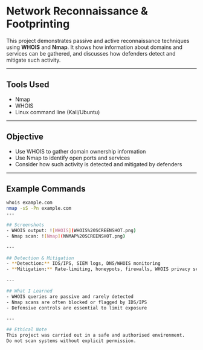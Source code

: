 # Network Reconnaissance & Footprinting

This project demonstrates passive and active reconnaissance techniques using **WHOIS** and **Nmap**. It shows how information about domains and services can be gathered, and discusses how defenders detect and mitigate such activity.

---

## Tools Used
- Nmap
- WHOIS
- Linux command line (Kali/Ubuntu)

---

## Objective
- Use WHOIS to gather domain ownership information  
- Use Nmap to identify open ports and services  
- Consider how such activity is detected and mitigated by defenders  

---

## Example Commands
```bash
whois example.com
nmap -sS -Pn example.com
---

## Screenshots
- WHOIS output: ![WHOIS](WHOIS%20SCREENSHOT.png)  
- Nmap scan: ![Nmap](NNMAP%20SCREENSHOT.png)  

---

## Detection & Mitigation
- **Detection:** IDS/IPS, SIEM logs, DNS/WHOIS monitoring  
- **Mitigation:** Rate-limiting, honeypots, firewalls, WHOIS privacy services  

---

## What I Learned
- WHOIS queries are passive and rarely detected  
- Nmap scans are often blocked or flagged by IDS/IPS  
- Defensive controls are essential to limit exposure  

---

## Ethical Note
This project was carried out in a safe and authorised environment.  
Do not scan systems without explicit permission.

